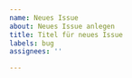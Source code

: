 ```yaml
---
name: Neues Issue
about: Neues Issue anlegen
title: Titel für neues Issue
labels: bug
assignees: ''

---
```



